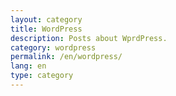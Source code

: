 ```yaml
---
layout: category
title: WordPress
description: Posts about WprdPress.
category: wordpress
permalink: /en/wordpress/
lang: en
type: category
---
```

